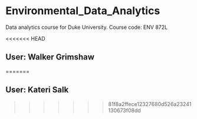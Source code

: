 # Environmental_Data_Analytics
Data analytics course for Duke University. Course code: ENV 872L

<<<<<<< HEAD
## User: Walker Grimshaw
=======
## User: Kateri Salk
>>>>>>> 81f8a2ffece12327680d526a23241130673f08dd
